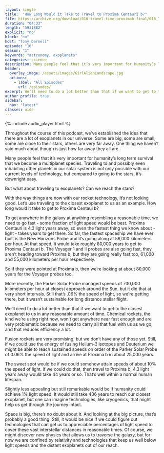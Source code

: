 ```yaml
---
layout: single
title:  "How Long Would it Take to Travel to Proxima Centauri b?"
file: https://archive.org/download/016-travel-time-proximab-final/016_TravelTimeProximab_final.mp3
duration: "04:33"
length: "5931882"
explicit: "no"
block: "no"
host: "Tony Darnell"
episode: "16"
season: "1"
keywords: "astronomy, exoplanets"
categories: science
description: Many people feel that it’s very important for humanity’s long term survival that we become a multiplanet species.  Traveling to and possibly even inhabiting other planets in our solar system is not only possible with our current levels of technology, but compared to going to the stars, it’s downright easy.  But what about traveling to exoplanets?  Can we reach the stars?
header:
  overlay_image: /assets/images/GirlAlienLandscape.jpg
  actions:
    - label: "All Episodes"
      url: /episodes/
excerpt: We’ll need to do a lot better than that if we want to get to the closest exoplanet to us in any reasonable amount of time. 
author_profile: true
sidebar: 
  nav: "latest"
classes: wide
---
```


{% include audio_player.html %} 

Throughout the course of this podcast, we’ve established the idea that there are a lot of exoplanets in our universe.  Some are big, some are small, some are close to their stars, others are very far away.  One thing we haven’t said much about though is just how far away they all are.

Many people feel that it’s very important for humanity’s long term survival that we become a multiplanet species.  Traveling to and possibly even inhabiting other planets in our solar system is not only possible with our current levels of technology, but compared to going to the stars, it’s downright easy.

But what about traveling to exoplanets?  Can we reach the stars?

With the way things are now with our rocket technology, it’s not looking good.  Let’s use traveling to the closest exoplanet to us as an example.  How long would it take to get to Proxima Centaui b?

To get anywhere in the galaxy at anything resembling a reasonable time, we need to go fast - some fraction of light speed would be best.  Proxima Centauri is 4.3 light years away, so even the fastest thing we know about - light - takes years to get there.  So far, the fastest spaceship we have ever built is the New Horizons Probe and it’s going along at 58,000 kilometers per hour. At that speed, it would take roughly 80,000 years to get to Proxima Centauri b.  The Voyager 1 and II probes are also going fast, they aren’t heading toward Proxima b, but they are going really fast too, 61,000 and 55,000 kilometers per hour respectively.

So if they were pointed at Proxima b, then we’re looking at about 80,000 years for the Voyager probes too.

More recently, the Parker Solar Probe managed speeds of 700,000 kilometers per hour at closest approach around the Sun, but it did that at very short intervals.  Still that’s .06% the speed of light, so we're getting there, but it wasn’t sustainable for long distance stellar flight.  

We’ll need to do a lot better than that if we want to get to the closest exoplanet to us in any reasonable amount of time.  Chemical rockets, the kind we’re using right now, won’t get anywhere near fast enough and are very problematic because we need to carry all that fuel with us as we go, and that reduces efficiency a lot.

Fusion rockets are very promising, but we don’t have any of those yet.  Still, if we could use the energy of fusing Helium-3 isotopes and Deuterium we might be able to reach sustained speeds on order of the Parker Solar Probe of 0.06% the speed of light and arrive at Proxima b in about 25,000 years.

The sweet spot would be if we could somehow attain speeds of about 10% the speed of light.  If we could do that, then travel to Proxima b, 4.3 light years away would take 44 years or so.  That’s well within a normal human lifespan.

Slightly less appealing but still remarkable would be if humanity could achieve 1% light speed.  It would still take 436 years to reach our closest exoplanet, but one can imagine technologies, like cryogenics, that might help us get through the journey intact.

Space is big, there’s no doubt about it.  And looking at the big picture, that’s probably a good thing.  Still, it would be nice if we could figure out technologies that can get us to appreciable percentages of light speed to cover these vast interstellar distances in reasonable times.  Of course, we might discover new physics that allows us to traverse the galaxy, but for now we are confined by relativity and technologies that keep us well below light speeds and the distant exoplanets out of our reach.

